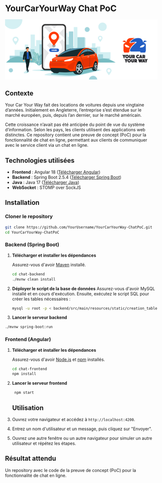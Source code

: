 # YourCarYourWay Chat PoC

<img src="./backend\src\main\resources\static\16672296983742_P12_banner.png" alt="Your Car Your Way logo" />

## Contexte

Your Car Your Way fait des locations de voitures depuis une vingtaine d’années. Initialement en Angleterre, l’entreprise s’est étendue sur le marché européen, puis, depuis l’an dernier, sur le marché américain.

Cette croissance n’avait pas été anticipée du point de vue du système d’information. Selon les pays, les clients utilisent des applications web distinctes. Ce repository contient une preuve de concept (PoC) pour la fonctionnalité de chat en ligne, permettant aux clients de communiquer avec le service client via un chat en ligne.

## Technologies utilisées

- **Frontend** : Angular 18 ([Télécharger Angular](https://angular.io/guide/setup-local))
- **Backend** : Spring Boot 2.5.4 ([Télécharger Spring Boot](https://spring.io/projects/spring-boot))
- **Java** : Java 17 ([Télécharger Java](https://www.oracle.com/java/technologies/javase-jdk17-downloads.html))
- **WebSocket** : STOMP over SockJS

## Installation

### Cloner le repository

```bash
git clone https://github.com/YourUsername/YourCarYourWay-ChatPoC.git
cd YourCarYourWay-ChatPoC
```

### Backend (Spring Boot)

1. **Télécharger et installer les dépendances**

   Assurez-vous d'avoir [Maven](https://maven.apache.org/) installé.

   ```bash
   cd chat-backend
   ./mvnw clean install
   ```
2. **Déployer le script de la base de données**
   Assurez-vous d'avoir MySQL installé et en cours d'exécution. Ensuite, exécutez le script SQL pour créer les tables nécessaires :
   ```bash
   mysql -u root -p < backend/src/main/resources/static/creation_tables_yourcaryourway.sql
   ```

3. **Lancer le serveur backend**
```bash
./mvnw spring-boot:run
```

### Frontend (Angular)

1. **Télécharger et installer les dépendances**

   Assurez-vous d'avoir [Node.js](https://nodejs.org/) et [npm](https://www.npmjs.com/) installés.

   ```bash
   cd chat-frontend
   npm install
   ```
2. **Lancer le serveur frontend**
   ```bash
    npm start
   ```
   ## Utilisation

1. Ouvrez votre navigateur et accédez à `http://localhost:4200`.
2. Entrez un nom d'utilisateur et un message, puis cliquez sur "Envoyer".
3. Ouvrez une autre fenêtre ou un autre navigateur pour simuler un autre utilisateur et répétez les étapes.

## Résultat attendu

Un repository avec le code de la preuve de concept (PoC) pour la fonctionnalité de chat en ligne.